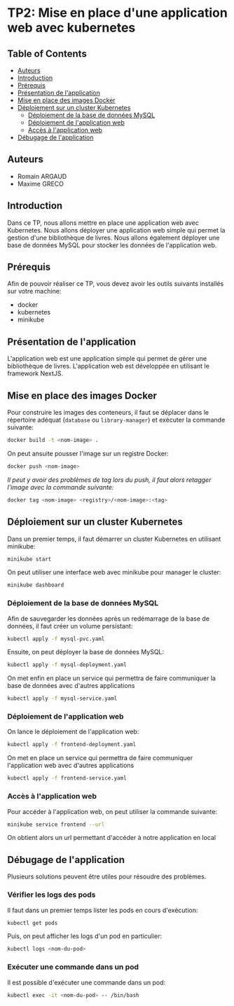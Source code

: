# TP2: Mise en place d'une application web avec kubernetes

## Table of Contents

- [Auteurs](#auteurs)
- [Introduction](#introduction)
- [Prérequis](#prérequis)
- [Présentation de l'application](#présentation-de-lapplication)
- [Mise en place des images Docker](#mise-en-place-des-images-docker)
- [Déploiement sur un cluster Kubernetes](#déploiement-sur-un-cluster-kubernetes)
    - [Déploiement de la base de données MySQL](#déploiement-de-la-base-de-données-mysql)
    - [Déploiement de l'application web](#déploiement-de-lapplication-web)
    - [Accès à l'application web](#accès-à-lapplication-web)
- [Débugage de l'application](#débugage-de-lapplication)

## Auteurs

- Romain ARGAUD
- Maxime GRECO

## Introduction

Dans ce TP, nous allons mettre en place une application web avec Kubernetes.
Nous allons déployer une application web simple qui permet la gestion d'une bibliothèque de livres.
Nous allons également déployer une base de données MySQL pour stocker les données de l'application web.

## Prérequis

Afin de pouvoir réaliser ce TP, vous devez avoir les outils suivants installés sur votre machine:

- docker
- kubernetes
- minikube

## Présentation de l'application

L'application web est une application simple qui permet de gérer une bibliothèque de livres.
L'application web est développée en utilisant le framework NextJS.

## Mise en place des images Docker
Pour construire les images des conteneurs, il faut se déplacer dans le répertoire adéquat (`database` ou `library-manager`) et exécuter la commande suivante:

```bash
docker build -t <nom-image> .
```
On peut ansuite pousser l'image sur un registre Docker:

```bash
docker push <nom-image>
```
_Il peut y avoir des problèmes de tag lors du push, il faut alors retagger l'image avec la commande suivante:_

```bash
docker tag <nom-image> <registry>/<nom-image>:<tag>
```


## Déploiement sur un cluster Kubernetes

Dans un premier temps, il faut démarrer un cluster Kubernetes en utilisant minikube:

```bash
minikube start
```

On peut utiliser une interface web avec minikube pour manager le cluster:

```bash
minikube dashboard
```

### Déploiement de la base de données MySQL

Afin de sauvegarder les données après un redémarrage de la base de données, il faut créer un volume persistant:

```bash
kubectl apply -f mysql-pvc.yaml
```

Ensuite, on peut déployer la base de données MySQL:

```bash
kubectl apply -f mysql-deployment.yaml
```

On met enfin en place un service qui permettra de faire communiquer la base de données avec d'autres applications

```bash
kubectl apply -f mysql-service.yaml
```

### Déploiement de l'application web

On lance le déploiement de l'application web:

```bash
kubectl apply -f frontend-deployment.yaml
```

On met en place un service qui permettra de faire communiquer l'application web avec d'autres applications

```bash
kubectl apply -f frontend-service.yaml
```

### Accès à l'application web

Pour accéder à l'application web, on peut utiliser la commande suivante:

```bash
minikube service frontend --url
```

On obtient alors un url permettant d'accéder à notre application en local

## Débugage de l'application

Plusieurs solutions peuvent être utiles pour résoudre des problèmes.

### Vérifier les logs des pods

Il faut dans un premier temps lister les pods en cours d'exécution:

```bash
kubectl get pods
```

Puis, on peut afficher les logs d'un pod en particulier:

```bash
kubectl logs <nom-du-pod>
```

### Exécuter une commande dans un pod

Il est possible d'exécuter une commande dans un pod:

```bash
kubectl exec -it <nom-du-pod> -- /bin/bash
```